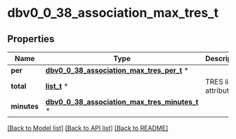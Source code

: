 # dbv0_0_38_association_max_tres_t

## Properties
Name | Type | Description | Notes
------------ | ------------- | ------------- | -------------
**per** | [**dbv0_0_38_association_max_tres_per_t**](dbv0_0_38_association_max_tres_per.md) \* |  | [optional] 
**total** | [**list_t**](dbv0_0_38_tres_list_inner.md) \* | TRES list of attributes | [optional] 
**minutes** | [**dbv0_0_38_association_max_tres_minutes_t**](dbv0_0_38_association_max_tres_minutes.md) \* |  | [optional] 

[[Back to Model list]](../README.md#documentation-for-models) [[Back to API list]](../README.md#documentation-for-api-endpoints) [[Back to README]](../README.md)


